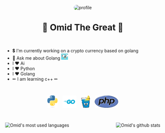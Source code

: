 <p align="center">
    <img src="./assets/profile.gif" alt="profile" style="border-radius: 10px;">
</p>

<h1 align="center">
    👑 Omid The Great 👑
</h1>

<br>

- 💲 I'm currently working on a crypto currency based on golang
- 💬 Ask me about Golang <img src="./assets/golang.jpg" height="20" alt="golang">
- I ❤ Ai
- I ❤ Python
- I ❤ Golang
- ✏ I am learning c++ ✏

<br>
<p align="center">
    <img src="./assets/python.png" height="40" alt="python">&nbsp;&nbsp;&nbsp;&nbsp;<img src="./assets/Golang.svg" height="40" alt="golang">&nbsp;&nbsp;&nbsp;&nbsp;<img src="./assets/gin.png" height="40" alt="gin">&nbsp;&nbsp;&nbsp;&nbsp;<img src="./assets/php.png" height="40" alt="php">
</p>

<br>

<p align="center">
    <img align="right" src="https://github-readme-stats.vercel.app/api?username=omid-the-great&theme=great-gatsby" alt="Omid's github stats">
    <img align="left" src="https://github-readme-stats.vercel.app/api/top-langs?username=omid-the-great&show_icons=true&locale=en&layout=compact&theme=great-gatsby" alt="Omid's most used languages">
</p>
